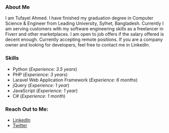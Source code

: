 ### About Me
I am Tufayel Ahmed. I have finished my graduation degree in Computer Science & Engineer from Leading University, Sylhet, Bangladesh. Currently I am serving customers with my software engineering skills as a freelancer in Fiverr and other marketplaces. I am open to job offers if the salary offered is decent enough. Currently accepting remote positions. If you are a company owner and looking for developers, feel free to contact me in LinkedIn.

### Skills
* Python (<i>Experience: 3.5 years</i>)
* PHP (<i>Experience: 3 years</i>)
* Laravel Web Application Framework (<i>Experience: 6 months</i>)
* jQuery (<i>Experience: 1 year</i>)
* JavaScript (<i>Experience: 1 year</i>)
* C# (<i>Experience: 1 month</i>)

### Reach Out to Me:
* <a href="https://www.linkedin.com/in/tufayel-ahmed-cse">LinkedIn</a>
* <a href="https://www.twitter.com/cse_tufayel">Twitter</a>

